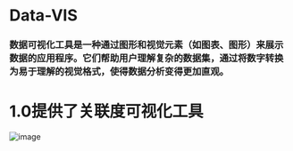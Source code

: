 # Data-VIS
### 数据可视化工具是一种通过图形和视觉元素（如图表、图形）来展示数据的应用程序。它们帮助用户理解复杂的数据集，通过将数字转换为易于理解的视觉格式，使得数据分析变得更加直观。
# 1.0提供了关联度可视化工具
![image](https://github.com/user-attachments/assets/5b8f7503-3a98-4644-a69f-6020b9f61f00)

